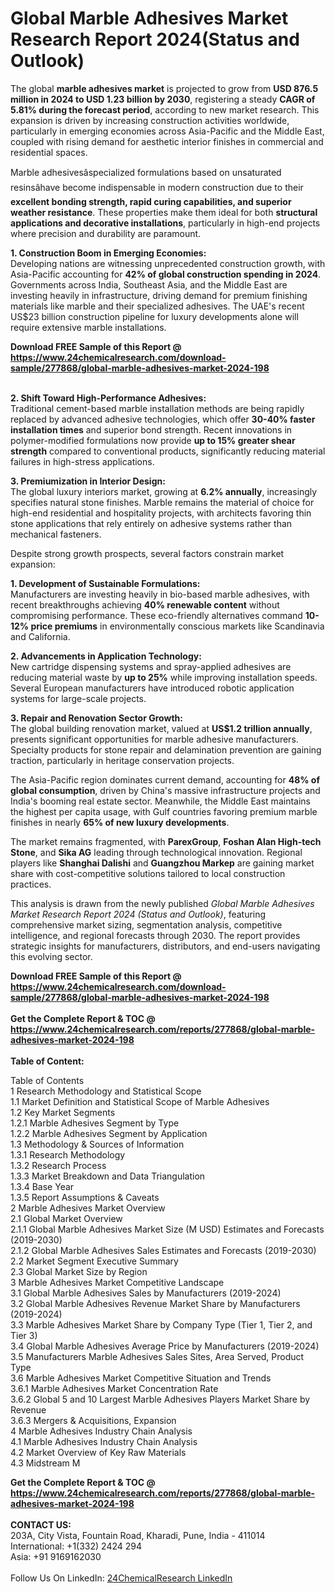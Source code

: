 <h1>Global Marble Adhesives Market Research Report 2024(Status and Outlook)</h1><p>The global <strong>marble adhesives market</strong> is projected to grow from <strong>USD 876.5 million in 2024 to USD 1.23 billion by 2030</strong>, registering a steady <strong>CAGR of 5.81% during the forecast period</strong>, according to new market research. This expansion is driven by increasing construction activities worldwide, particularly in emerging economies across Asia-Pacific and the Middle East, coupled with rising demand for aesthetic interior finishes in commercial and residential spaces.</p><p>Marble adhesivesâspecialized formulations based on unsaturated resinsâhave become indispensable in modern construction due to their <strong>excellent bonding strength, rapid curing capabilities, and superior weather resistance</strong>. These properties make them ideal for both <strong>structural applications and decorative installations</strong>, particularly in high-end projects where precision and durability are paramount.</p><p><strong>1. Construction Boom in Emerging Economies:</strong><br>
Developing nations are witnessing unprecedented construction growth, with Asia-Pacific accounting for <strong>42% of global construction spending in 2024</strong>. Governments across India, Southeast Asia, and the Middle East are investing heavily in infrastructure, driving demand for premium finishing materials like marble and their specialized adhesives. The UAE's recent US$23 billion construction pipeline for luxury developments alone will require extensive marble installations.</p><div><b>Download FREE Sample of this Report @ 
            <a href="https://www.24chemicalresearch.com/download-sample/277868/global-marble-adhesives-market-2024-198">
            https://www.24chemicalresearch.com/download-sample/277868/global-marble-adhesives-market-2024-198</a></b></div><br><p><strong>2. Shift Toward High-Performance Adhesives:</strong><br>
Traditional cement-based marble installation methods are being rapidly replaced by advanced adhesive technologies, which offer <strong>30-40% faster installation times</strong> and superior bond strength. Recent innovations in polymer-modified formulations now provide <strong>up to 15% greater shear strength</strong> compared to conventional products, significantly reducing material failures in high-stress applications.</p><p><strong>3. Premiumization in Interior Design:</strong><br>
The global luxury interiors market, growing at <strong>6.2% annually</strong>, increasingly specifies natural stone finishes. Marble remains the material of choice for high-end residential and hospitality projects, with architects favoring thin stone applications that rely entirely on adhesive systems rather than mechanical fasteners.</p><p>Despite strong growth prospects, several factors constrain market expansion:</p><p><strong>1. Development of Sustainable Formulations:</strong><br>
Manufacturers are investing heavily in bio-based marble adhesives, with recent breakthroughs achieving <strong>40% renewable content</strong> without compromising performance. These eco-friendly alternatives command <strong>10-12% price premiums</strong> in environmentally conscious markets like Scandinavia and California.</p><p><strong>2. Advancements in Application Technology:</strong><br>
New cartridge dispensing systems and spray-applied adhesives are reducing material waste by <strong>up to 25%</strong> while improving installation speeds. Several European manufacturers have introduced robotic application systems for large-scale projects.</p><p><strong>3. Repair and Renovation Sector Growth:</strong><br>
The global building renovation market, valued at <strong>US$1.2 trillion annually</strong>, presents significant opportunities for marble adhesive manufacturers. Specialty products for stone repair and delamination prevention are gaining traction, particularly in heritage conservation projects.</p><p>The Asia-Pacific region dominates current demand, accounting for <strong>48% of global consumption</strong>, driven by China's massive infrastructure projects and India's booming real estate sector. Meanwhile, the Middle East maintains the highest per capita usage, with Gulf countries favoring premium marble finishes in nearly <strong>65% of new luxury developments</strong>.</p><p>The market remains fragmented, with <strong>ParexGroup</strong>, <strong>Foshan Alan High-tech Stone</strong>, and <strong>Sika AG</strong> leading through technological innovation. Regional players like <strong>Shanghai Dalishi</strong> and <strong>Guangzhou Markep</strong> are gaining market share with cost-competitive solutions tailored to local construction practices.</p><p>This analysis is drawn from the newly published <em>Global Marble Adhesives Market Research Report 2024 (Status and Outlook)</em>, featuring comprehensive market sizing, segmentation analysis, competitive intelligence, and regional forecasts through 2030. The report provides strategic insights for manufacturers, distributors, and end-users navigating this evolving sector.</p><div><b>Download FREE Sample of this Report @ 
            <a href="https://www.24chemicalresearch.com/download-sample/277868/global-marble-adhesives-market-2024-198">
            https://www.24chemicalresearch.com/download-sample/277868/global-marble-adhesives-market-2024-198</a></b></div><br><div><b>Get the Complete Report & TOC @ 
            <a href="https://www.24chemicalresearch.com/reports/277868/global-marble-adhesives-market-2024-198">
            https://www.24chemicalresearch.com/reports/277868/global-marble-adhesives-market-2024-198</a></b></div><br>
            <b>Table of Content:</b><p>Table of Contents<br />
1 Research Methodology and Statistical Scope<br />
1.1 Market Definition and Statistical Scope of Marble Adhesives<br />
1.2 Key Market Segments<br />
1.2.1 Marble Adhesives Segment by Type<br />
1.2.2 Marble Adhesives Segment by Application<br />
1.3 Methodology & Sources of Information<br />
1.3.1 Research Methodology<br />
1.3.2 Research Process<br />
1.3.3 Market Breakdown and Data Triangulation<br />
1.3.4 Base Year<br />
1.3.5 Report Assumptions & Caveats<br />
2 Marble Adhesives Market Overview<br />
2.1 Global Market Overview<br />
2.1.1 Global Marble Adhesives Market Size (M USD) Estimates and Forecasts (2019-2030)<br />
2.1.2 Global Marble Adhesives Sales Estimates and Forecasts (2019-2030)<br />
2.2 Market Segment Executive Summary<br />
2.3 Global Market Size by Region<br />
3 Marble Adhesives Market Competitive Landscape<br />
3.1 Global Marble Adhesives Sales by Manufacturers (2019-2024)<br />
3.2 Global Marble Adhesives Revenue Market Share by Manufacturers (2019-2024)<br />
3.3 Marble Adhesives Market Share by Company Type (Tier 1, Tier 2, and Tier 3)<br />
3.4 Global Marble Adhesives Average Price by Manufacturers (2019-2024)<br />
3.5 Manufacturers Marble Adhesives Sales Sites, Area Served, Product Type<br />
3.6 Marble Adhesives Market Competitive Situation and Trends<br />
3.6.1 Marble Adhesives Market Concentration Rate<br />
3.6.2 Global 5 and 10 Largest Marble Adhesives Players Market Share by Revenue<br />
3.6.3 Mergers & Acquisitions, Expansion<br />
4 Marble Adhesives Industry Chain Analysis<br />
4.1 Marble Adhesives Industry Chain Analysis<br />
4.2 Market Overview of Key Raw Materials<br />
4.3 Midstream M</p><div><b>Get the Complete Report & TOC @ 
            <a href="https://www.24chemicalresearch.com/reports/277868/global-marble-adhesives-market-2024-198">
            https://www.24chemicalresearch.com/reports/277868/global-marble-adhesives-market-2024-198</a></b></div><br><b>CONTACT US:</b><br>
            203A, City Vista, Fountain Road, Kharadi, Pune, India - 411014<br>
            International: +1(332) 2424 294<br>
            Asia: +91 9169162030 <br><br>
            Follow Us On LinkedIn: <a href="https://www.linkedin.com/company/24chemicalresearch/">24ChemicalResearch LinkedIn</a>
